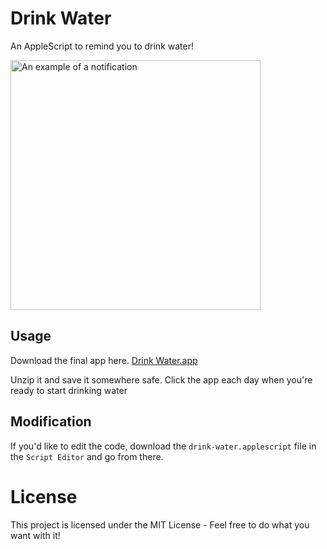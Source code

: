 # Drink Water

An AppleScript to remind you to drink water!

<a target="_blank" rel="noopener noreferrer" href="/alexpapworth/drink-water/blob/dev/notification.png"><img src="/alexpapworth/drink-water/raw/dev/notification.png" alt="An example of a notification" style="width: 400px;"></a>

## Usage

Download the final app here. [Drink Water.app](https://github.com/alexpapworth/drink-water/raw/master/Download/Drink%20Water.zip)

Unzip it and save it somewhere safe. Click the app each day when you're ready to start drinking water

## Modification

If you'd like to edit the code, download the `drink-water.applescript` file in the `Script Editor` and go from there.

# License

This project is licensed under the MIT License - Feel free to do what you want with it!